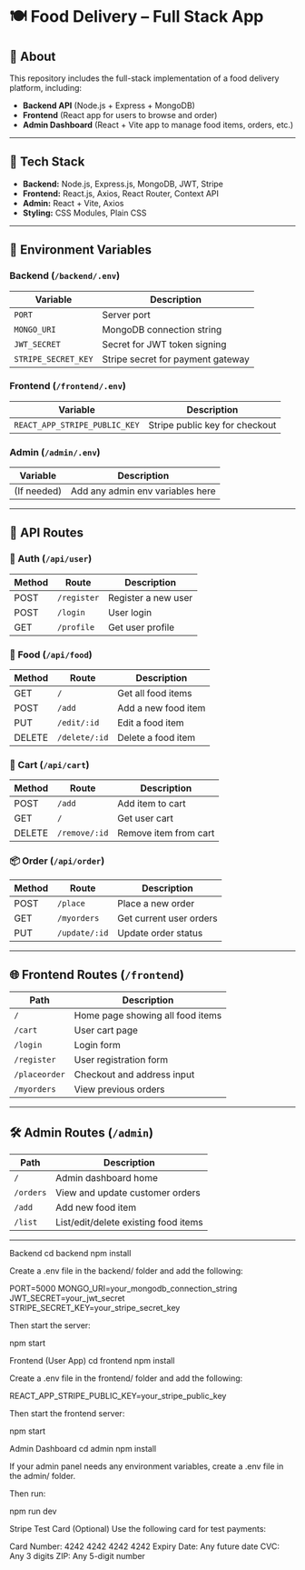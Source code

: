 # 🍽️ Food Delivery – Full Stack App

## 📖 About

This repository includes the full-stack implementation of a food delivery platform, including:

- **Backend API** (Node.js + Express + MongoDB)
- **Frontend** (React app for users to browse and order)
- **Admin Dashboard** (React + Vite app to manage food items, orders, etc.)

---

## 🧱 Tech Stack

- **Backend:** Node.js, Express.js, MongoDB, JWT, Stripe
- **Frontend:** React.js, Axios, React Router, Context API
- **Admin:** React + Vite, Axios
- **Styling:** CSS Modules, Plain CSS

---

## 🔐 Environment Variables

### Backend (`/backend/.env`)
| Variable              | Description                        |
|-----------------------|------------------------------------|
| `PORT`                | Server port                        |
| `MONGO_URI`           | MongoDB connection string          |
| `JWT_SECRET`          | Secret for JWT token signing       |
| `STRIPE_SECRET_KEY`   | Stripe secret for payment gateway  |

### Frontend (`/frontend/.env`)
| Variable                        | Description                      |
|---------------------------------|----------------------------------|
| `REACT_APP_STRIPE_PUBLIC_KEY`   | Stripe public key for checkout   |

### Admin (`/admin/.env`)
| Variable           | Description                         |
|--------------------|-------------------------------------|
| (If needed)        | Add any admin env variables here     |

---

## 📡 API Routes

### 🔐 Auth (`/api/user`)
| Method | Route         | Description              |
|--------|---------------|--------------------------|
| POST   | `/register`   | Register a new user      |
| POST   | `/login`      | User login               |
| GET    | `/profile`    | Get user profile         |

### 🍕 Food (`/api/food`)
| Method | Route         | Description              |
|--------|---------------|--------------------------|
| GET    | `/`           | Get all food items       |
| POST   | `/add`        | Add a new food item      |
| PUT    | `/edit/:id`   | Edit a food item         |
| DELETE | `/delete/:id` | Delete a food item       |

### 🛒 Cart (`/api/cart`)
| Method | Route         | Description              |
|--------|---------------|--------------------------|
| POST   | `/add`        | Add item to cart         |
| GET    | `/`           | Get user cart            |
| DELETE | `/remove/:id` | Remove item from cart    |

### 📦 Order (`/api/order`)
| Method | Route          | Description              |
|--------|----------------|--------------------------|
| POST   | `/place`       | Place a new order        |
| GET    | `/myorders`    | Get current user orders  |
| PUT    | `/update/:id`  | Update order status      |

---

## 🌐 Frontend Routes (`/frontend`)

| Path              | Description                        |
|-------------------|------------------------------------|
| `/`               | Home page showing all food items   |
| `/cart`           | User cart page                     |
| `/login`          | Login form                         |
| `/register`       | User registration form             |
| `/placeorder`     | Checkout and address input         |
| `/myorders`       | View previous orders               |

---

## 🛠 Admin Routes (`/admin`)

| Path               | Description                             |
|--------------------|-----------------------------------------|
| `/`                | Admin dashboard home                    |
| `/orders`          | View and update customer orders         |
| `/add`             | Add new food item                       |
| `/list`            | List/edit/delete existing food items    |

---

Backend
cd backend
npm install

Create a .env file in the backend/ folder and add the following:

PORT=5000
MONGO_URI=your_mongodb_connection_string
JWT_SECRET=your_jwt_secret
STRIPE_SECRET_KEY=your_stripe_secret_key

Then start the server:

npm start

Frontend (User App)
cd frontend
npm install

Create a .env file in the frontend/ folder and add the following:

REACT_APP_STRIPE_PUBLIC_KEY=your_stripe_public_key

Then start the frontend server:

npm start

Admin Dashboard
cd admin
npm install

If your admin panel needs any environment variables, create a .env file in the admin/ folder.

Then run:

npm run dev

Stripe Test Card (Optional)
Use the following card for test payments:

Card Number: 4242 4242 4242 4242
Expiry Date: Any future date
CVC: Any 3 digits
ZIP: Any 5-digit number

